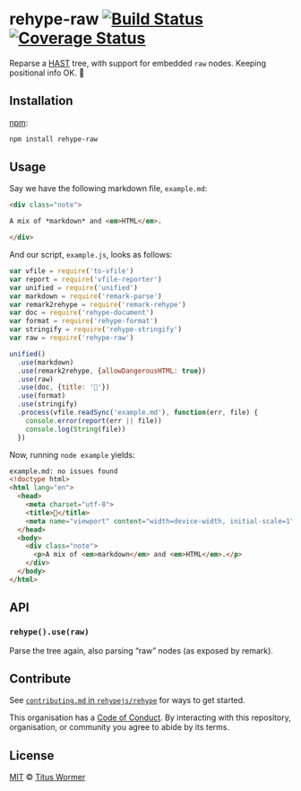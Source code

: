 # rehype-raw [![Build Status][travis-badge]][travis] [![Coverage Status][codecov-badge]][codecov]

Reparse a [HAST][] tree, with support for embedded `raw`
nodes.  Keeping positional info OK.  🙌

## Installation

[npm][]:

```bash
npm install rehype-raw
```

## Usage

Say we have the following markdown file, `example.md`:

```markdown
<div class="note">

A mix of *markdown* and <em>HTML</em>.

</div>
```

And our script, `example.js`, looks as follows:

```javascript
var vfile = require('to-vfile')
var report = require('vfile-reporter')
var unified = require('unified')
var markdown = require('remark-parse')
var remark2rehype = require('remark-rehype')
var doc = require('rehype-document')
var format = require('rehype-format')
var stringify = require('rehype-stringify')
var raw = require('rehype-raw')

unified()
  .use(markdown)
  .use(remark2rehype, {allowDangerousHTML: true})
  .use(raw)
  .use(doc, {title: '🙌'})
  .use(format)
  .use(stringify)
  .process(vfile.readSync('example.md'), function(err, file) {
    console.error(report(err || file))
    console.log(String(file))
  })
```

Now, running `node example` yields:

```html
example.md: no issues found
<!doctype html>
<html lang="en">
  <head>
    <meta charset="utf-8">
    <title>🙌</title>
    <meta name="viewport" content="width=device-width, initial-scale=1">
  </head>
  <body>
    <div class="note">
      <p>A mix of <em>markdown</em> and <em>HTML</em>.</p>
    </div>
  </body>
</html>
```

## API

### `rehype().use(raw)`

Parse the tree again, also parsing “raw” nodes (as exposed by remark).

## Contribute

See [`contributing.md` in `rehypejs/rehype`][contributing] for ways to get
started.

This organisation has a [Code of Conduct][coc].  By interacting with this
repository, organisation, or community you agree to abide by its terms.

## License

[MIT][license] © [Titus Wormer][author]

<!-- Definitions -->

[travis-badge]: https://img.shields.io/travis/rehypejs/rehype-raw.svg

[travis]: https://travis-ci.org/rehypejs/rehype-raw

[codecov-badge]: https://img.shields.io/codecov/c/github/rehypejs/rehype-raw.svg

[codecov]: https://codecov.io/github/rehypejs/rehype-raw

[npm]: https://docs.npmjs.com/cli/install

[license]: license

[author]: http://wooorm.com

[hast]: https://github.com/syntax-tree/hast

[contributing]: https://github.com/rehypejs/rehype/blob/master/contributing.md

[coc]: https://github.com/rehypejs/rehype/blob/master/code-of-conduct.md
